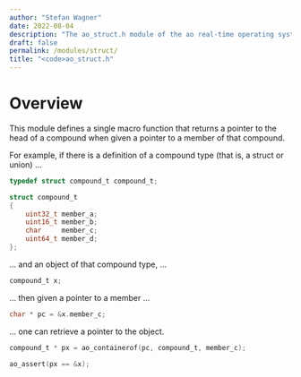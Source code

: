 ```yaml
---
author: "Stefan Wagner"
date: 2022-08-04
description: "The ao_struct.h module of the ao real-time operating system."
draft: false
permalink: /modules/struct/
title: "<code>ao_struct.h"
---
```


# Overview

This module defines a single macro function that returns a pointer to the head of a compound when given a pointer to a member of that compound.

For example, if there is a definition of a compound type (that is, a struct or union) ...

```c
typedef struct compound_t compound_t;
```

```c
struct compound_t
{
    uint32_t member_a;
    uint16_t member_b;
    char     member_c;
    uint64_t member_d;
};
```

... and an object of that compound type, ...

```c
compound_t x;
```

... then given a pointer to a member ...

```c
char * pc = &x.member_c;
```

... one can retrieve a pointer to the object.

```c
compound_t * px = ao_containerof(pc, compound_t, member_c);
```

```c
ao_assert(px == &x);
```

